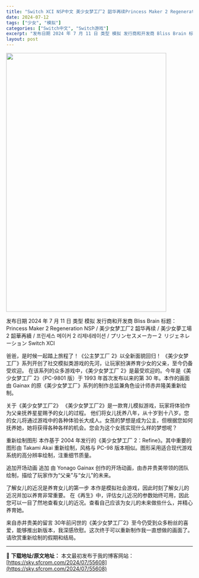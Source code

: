 ```yaml
---
title: "Switch XCI NSP中文 美少女梦工厂2 韶华再续Princess Maker 2 Regeneration+更新1.0.1 1.8G"
date: 2024-07-12
tags: ["少女", "模拟"]
categories: ["Switch中文", "Switch游戏"]
excerpt: "发布日期 2024 年 7 月 11 日 类型 模拟 发行商和开发商 Bliss Brain 标题：Princess Maker 2 Regeneration NSP / 美少女梦工厂2 韶华再续 / 美少女夢工場2 韶華再續 / 프린세스 메이커 2 리제네레이션 / プリンセスメーカー２ リジェ&hellip;"
layout: post
---
```


<img class="aligncenter size-full wp-image-55609" src="https://sky.sfcrom.com/wp-content/uploads/2024/07/2024071210501513.webp" alt="" width="432" height="698" />

发布日期 2024 年 7 月 11 日
类型 模拟
发行商和开发商 Bliss Brain
标题：Princess Maker 2 Regeneration NSP / 美少女梦工厂2 韶华再续 / 美少女夢工場2 韶華再續 / 프린세스 메이커 2 리제네레이션 / プリンセスメーカー２ リジェネレーション Switch XCI

爸爸，是时候一起踏上旅程了！《公主梦工厂 2》以全新面貌回归！
《美少女梦工厂》系列开创了社交模拟类游戏的先河，让玩家扮演养育少女的父亲，至今仍备受欢迎。
在该系列的众多游戏中，《美少女梦工厂 2》是最受欢迎的。今年是《美少女梦工厂 2》（PC-9801 版）于 1993 年首次发布以来的第 30 年。本作的画面由 Gainax 的原《美少女梦工厂》系列的制作总监兼角色设计师赤井隆美重新绘制。

关于《美少女梦工厂2》
《美少女梦工厂2》是一款育儿模拟游戏，玩家将体验作为父亲抚养星星赐予的女儿的过程。
他们将女儿抚养八年，从十岁到十八岁。您的女儿将通过游戏中的各种体验长大成人。女孩的梦想是成为公主，但根据您如何抚养她，她将获得各种各样的机会。您会为这个女孩实现什么样的梦想呢？

重新绘制图形
本作基于 2004 年发行的《美少女梦工厂 2：Refine》。其中重要的图形由 Takami Akai 重新绘制，风格与 PC-98 版本相似。图形采用适合现代游戏系统的高分辨率绘制，注重细节质量。

追加开场动画 追加
由 Yonago Gainax 创作的开场动画，由赤井贵美带领的团队绘制，描绘了玩家作为“父亲”与“女儿”的未来。

了解女儿的近况是养育女儿的第一步
本作是模拟社会游戏，因此时刻了解女儿的近况并加以养育非常重要。
在《再生》中，评估女儿近况的参数始终可用，因此您可以一目了然地查看女儿的近况。查看自己应该为女儿的未来做些什么，并精心养育她。

来自赤井贵美的留言
30年前问世的《美少女梦工厂2》至今仍受到众多粉丝的喜爱，能够推出新版本，我深感欣慰。这次终于可以重新制作我一直想做的画面了。请欣赏重新绘制的假期和结局。

---
📖 **下载地址/原文地址：** 本文最初发布于我的博客网站：[https://sky.sfcrom.com/2024/07/55608](https://sky.sfcrom.com/2024/07/55608)
